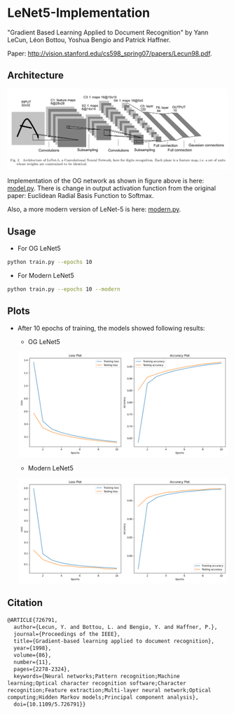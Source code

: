 # LeNet5-Implementation

"Gradient Based Learning Applied to Document Recognition" by Yann LeCun, Léon Bottou, Yoshua Bengio and Patrick Haffner.

Paper: http://vision.stanford.edu/cs598_spring07/papers/Lecun98.pdf.

## Architecture

![LeNet-5 Architecture](./images/architecture.png)

Implementation of the OG network as shown in figure above is here: [model.py](./model/model.py). There is change in output activation function from the original paper: Euclidean Radial Basis Function to Softmax.

Also, a more modern version of LeNet-5 is here: [modern.py](./model/modern.py).

## Usage

- For OG LeNet5

```bash
python train.py --epochs 10
```

- For Modern LeNet5

```bash
python train.py --epochs 10 --modern
```

## Plots

- After 10 epochs of training, the models showed following results:

    - OG LeNet5

    ![OG LeNet-5 Loss and Accuracy Plots](./results/LeNet5.png)

    - Modern LeNet5

    ![Modern LeNet-5 Loss and Accuracy Plots](./results/LeNet5Modern.png)

## Citation

```
@ARTICLE{726791,
  author={Lecun, Y. and Bottou, L. and Bengio, Y. and Haffner, P.},
  journal={Proceedings of the IEEE}, 
  title={Gradient-based learning applied to document recognition}, 
  year={1998},
  volume={86},
  number={11},
  pages={2278-2324},
  keywords={Neural networks;Pattern recognition;Machine learning;Optical character recognition software;Character recognition;Feature extraction;Multi-layer neural network;Optical computing;Hidden Markov models;Principal component analysis},
  doi={10.1109/5.726791}}
```
